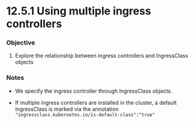 # 12.5.1 Using multiple ingress controllers


### Objective

1. Explore the relationship between ingress controllers and IngressClass objects

### Notes

* We specify the ingress controller through IngressClass objects.

* If multiple ingress controllers are installed in the cluster, a default IngressClass is marked via the annotation `"ingressclass.kubernetes.io/is-default-class":"true"`
